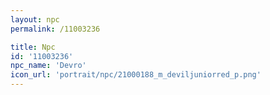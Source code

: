 ```yaml
---
layout: npc
permalink: /11003236

title: Npc
id: '11003236'
npc_name: 'Devro'
icon_url: 'portrait/npc/21000188_m_deviljuniorred_p.png'
---
```

